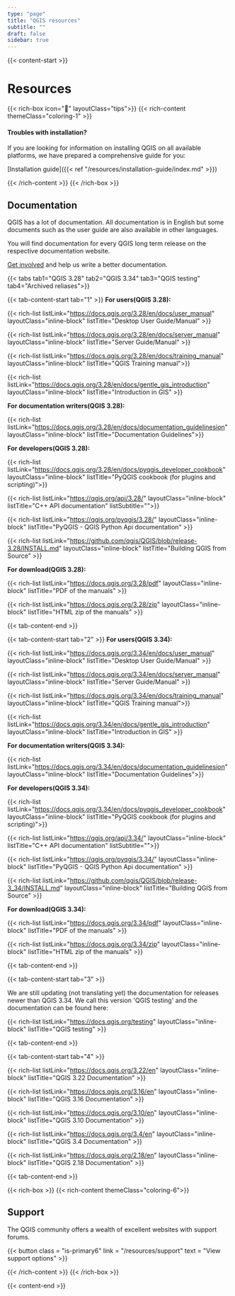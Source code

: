 ```yaml
---
type: "page"
title: "QGIS resources"
subtitle: ""
draft: false
sidebar: true
---
```


{{< content-start  >}}

# Resources 

{{< rich-box icon="🖖" layoutClass="tips">}}
{{< rich-content themeClass="coloring-1" >}}
#### Troubles with installation?
If you are looking for information on installing QGIS on all available platforms, we have prepared a comprehensive guide for you:

[Installation guide]({{< ref "/resources/installation-guide/index.md" >}}) 

{{< /rich-content >}}
{{< /rich-box >}}

## Documentation

QGIS has a lot of documentation. All documentation is in English but some documents such as the user guide are also available in other languages.

You will find documentation for every QGIS long term release on the respective documentation website.

[Get involved](/community/involve/) and help us write a better documentation.

{{< tabs tab1="QGIS 3.28" tab2="QGIS 3.34" tab3="QGIS testing" tab4="Archived reliases">}}


{{< tab-content-start tab="1" >}}
**For users(QGIS 3.28):**

{{< rich-list listLink="https://docs.qgis.org/3.28/en/docs/user_manual"  layoutClass="inline-block" listTitle="Desktop User Guide/Manual" >}}

{{< rich-list listLink="https://docs.qgis.org/3.28/en/docs/server_manual"  layoutClass="inline-block" listTitle="Server Guide/Manual" >}}
  
{{< rich-list listLink="https://docs.qgis.org/3.28/en/docs/training_manual"  layoutClass="inline-block" listTitle="QGIS Training manual">}}

{{< rich-list listLink="https://docs.qgis.org/3.28/en/docs/gentle_gis_introduction"  layoutClass="inline-block" listTitle="Introduction in GIS" >}}

**For documentation writers(QGIS 3.28):**

{{< rich-list listLink="https://docs.qgis.org/3.28/en/docs/documentation_guidelinesion"  layoutClass="inline-block" listTitle="Documentation Guidelines">}}


**For developers(QGIS 3.28):**

{{< rich-list listLink="https://docs.qgis.org/3.28/en/docs/pyqgis_developer_cookbook"  layoutClass="inline-block" listTitle="PyQGIS cookbook (for plugins and scripting)">}}

{{< rich-list listLink="https://qgis.org/api/3.28/"  layoutClass="inline-block" listTitle="C++ API documentation" listSubtitle="">}}

{{< rich-list listLink="https://qgis.org/pyqgis/3.28/"  layoutClass="inline-block" listTitle="PyQGIS - QGIS Python Api documentation" >}}

{{< rich-list listLink="https://github.com/qgis/QGIS/blob/release-3.28/INSTALL.md"  layoutClass="inline-block" listTitle="Building QGIS from Source" >}}

**For download(QGIS 3.28):**

{{< rich-list listLink="https://docs.qgis.org/3.28/pdf"  layoutClass="inline-block" listTitle="PDF of the manuals" >}}

{{< rich-list listLink="https://docs.qgis.org/3.28/zip"  layoutClass="inline-block" listTitle="HTML zip of the manuals" >}}

{{< tab-content-end >}}



{{< tab-content-start tab="2" >}}
**For users(QGIS 3.34):**

{{< rich-list listLink="https://docs.qgis.org/3.34/en/docs/user_manual"  layoutClass="inline-block" listTitle="Desktop User Guide/Manual" >}}

{{< rich-list listLink="https://docs.qgis.org/3.34/en/docs/server_manual"  layoutClass="inline-block" listTitle="Server Guide/Manual" >}}
  
{{< rich-list listLink="https://docs.qgis.org/3.34/en/docs/training_manual"  layoutClass="inline-block" listTitle="QGIS Training manual">}}

{{< rich-list listLink="https://docs.qgis.org/3.34/en/docs/gentle_gis_introduction"  layoutClass="inline-block" listTitle="Introduction in GIS" >}}

**For documentation writers(QGIS 3.34):**

{{< rich-list listLink="https://docs.qgis.org/3.34/en/docs/documentation_guidelinesion"  layoutClass="inline-block" listTitle="Documentation Guidelines">}}


**For developers(QGIS 3.34):**

{{< rich-list listLink="https://docs.qgis.org/3.34/en/docs/pyqgis_developer_cookbook"  layoutClass="inline-block" listTitle="PyQGIS cookbook (for plugins and scripting)">}}

{{< rich-list listLink="https://qgis.org/api/3.34/"  layoutClass="inline-block" listTitle="C++ API documentation" listSubtitle="">}}

{{< rich-list listLink="https://qgis.org/pyqgis/3.34/"  layoutClass="inline-block" listTitle="PyQGIS - QGIS Python Api documentation" >}}

{{< rich-list listLink="https://github.com/qgis/QGIS/blob/release-3_34/INSTALL.md"  layoutClass="inline-block" listTitle="Building QGIS from Source" >}}

**For download(QGIS 3.34):**

{{< rich-list listLink="https://docs.qgis.org/3.34/pdf"  layoutClass="inline-block" listTitle="PDF of the manuals" >}}

{{< rich-list listLink="https://docs.qgis.org/3.34/zip"  layoutClass="inline-block" listTitle="HTML zip of the manuals" >}}

{{< tab-content-end >}}

{{< tab-content-start tab="3" >}}

We are still updating (not translating yet) the documentation for releases newer than QGIS 3.34. We call this version 'QGIS testing' and the documentation can be found here: 

{{< rich-list listLink="https://docs.qgis.org/testing"  layoutClass="inline-block" listTitle="QGIS testing" >}}

{{< tab-content-end >}}

{{< tab-content-start tab="4" >}}

{{< rich-list listLink="https://docs.qgis.org/3.22/en"  layoutClass="inline-block" listTitle="QGIS 3.22 Documentation" >}}

{{< rich-list listLink="https://docs.qgis.org/3.16/en"  layoutClass="inline-block" listTitle="QGIS 3.16 Documentation" >}}

{{< rich-list listLink="https://docs.qgis.org/3.10/en"  layoutClass="inline-block" listTitle="QGIS 3.10 Documentation" >}}

{{< rich-list listLink="https://docs.qgis.org/3.4/en"  layoutClass="inline-block" listTitle="QGIS 3.4 Documentation" >}}

{{< rich-list listLink="https://docs.qgis.org/2.18/en"  layoutClass="inline-block" listTitle="QGIS 2.18 Documentation" >}}

{{< tab-content-end >}}


{{< rich-box >}}
{{< rich-content themeClass="coloring-6">}}
## Support 

The QGIS community offers a wealth of excellent websites with support forums.

{{< button class = "is-primary6" link = "/resources/support" text = "View support options" >}} 

{{< /rich-content >}}
{{< /rich-box >}}






{{< content-end >}}
